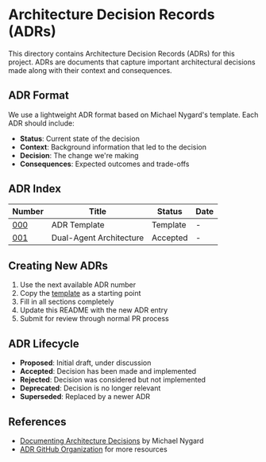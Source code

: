 # Architecture Decision Records (ADRs)

This directory contains Architecture Decision Records (ADRs) for this project. ADRs are documents that capture important architectural decisions made along with their context and consequences.

## ADR Format

We use a lightweight ADR format based on Michael Nygard's template. Each ADR should include:

- **Status**: Current state of the decision
- **Context**: Background information that led to the decision
- **Decision**: The change we're making
- **Consequences**: Expected outcomes and trade-offs

## ADR Index

| Number | Title | Status | Date |
|--------|-------|---------|------|
| [000](000-template.md) | ADR Template | Template | - |
| [001](001-dual-agent-architecture.md) | Dual-Agent Architecture | Accepted | - |

## Creating New ADRs

1. Use the next available ADR number
2. Copy the [template](000-template.md) as a starting point
3. Fill in all sections completely
4. Update this README with the new ADR entry
5. Submit for review through normal PR process

## ADR Lifecycle

- **Proposed**: Initial draft, under discussion
- **Accepted**: Decision has been made and implemented
- **Rejected**: Decision was considered but not implemented
- **Deprecated**: Decision is no longer relevant
- **Superseded**: Replaced by a newer ADR

## References

- [Documenting Architecture Decisions](https://cognitect.com/blog/2011/11/15/documenting-architecture-decisions) by Michael Nygard
- [ADR GitHub Organization](https://adr.github.io/) for more resources